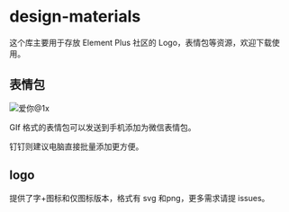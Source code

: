 # design-materials
这个库主要用于存放 Element Plus 社区的 Logo，表情包等资源，欢迎下载使用。

## 表情包
![爱你@1x](https://user-images.githubusercontent.com/46183365/132657979-18fd724d-ec40-4667-8c6e-ee06d1d2a6b8.png)

GIf 格式的表情包可以发送到手机添加为微信表情包。

钉钉则建议电脑直接批量添加更方便。

## logo
提供了字+图标和仅图标版本，格式有 svg 和png，更多需求请提 issues。 
